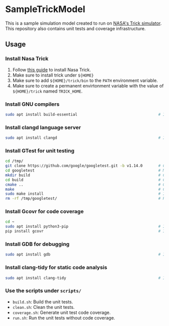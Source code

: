 # SampleTrickModel

This is a sample simulation model created to run on [NASA's Trick simulator](https://github.com/nasa/trick). This repository also contains unit tests and coverage infrastructure.

## Usage

### Install Nasa Trick

1. Follow [this guide](https://nasa.github.io/trick/documentation/install_guide/Install-Guide) to install Nasa Trick.
1. Make sure to install trick under `${HOME}`
1. Make sure to add `${HOME}/trick/bin` to the `PATH` environment variable.
1. Make sure to create a permanent envirtonment variable with the value of `${HOME}/trick` named `TRICK_HOME`.

### Install GNU compilers

``` bash
sudo apt install build-essential                                    # Install GNU compilers.
```

### Install clangd language server

``` bash
sudo apt install clangd                                             # Install clangd language server.
```

### Install GTest for unit testing

``` bash
cd /tmp/
git clone https://github.com/google/googletest.git -b v1.14.0       # Clone project from github to a specific release.
cd googletest                                                       # Main directory of the cloned repository.
mkdir build                                                         # Create a directory to hold the build output.
cd build                                                            # Change current dir to build dir.
cmake ..                                                            # Generate native build scripts for GoogleTest.
make                                                                # Compile gtest
sudo make install                                                   # Install in /usr/local/ by default
rm -rf /tmp/googletest/                                             # Remove temporarily create files.
```

### Install Gcovr for code coverage

``` bash
cd ~
sudo apt install python3-pip                                        # Install python package manager.
pip install gcovr                                                   # Install gcovr code coverage tool.
```

### Install GDB for debugging

``` bash
sudo apt install gdb                                                # Install GNU GDB debugger.
```

### Install clang-tidy for static code analysis

``` bash
sudo apt install clang-tidy                                         # Install clang-tidy.
```

### Use the scripts under `scripts/`

- `build.sh`: Build the unit tests.
- `clean.sh`: Clean the unit tests.
- `coverage.sh`: Generate unit test code coverage.
- `run.sh`: Run the unit tests without code coverage.
